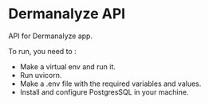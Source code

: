 # Dermanalyze API
API for Dermanalyze app.

To run, you need to :
- Make a virtual env and run it.
- Run uvicorn.
- Make a .env file with the required variables and values.
- Install and configure PostgresSQL in your machine.

